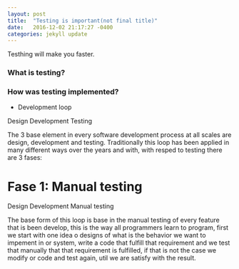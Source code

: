 ```yaml
---
layout: post
title:  "Testing is important(not final title)"
date:   2016-12-02 21:17:27 -0400
categories: jekyll update
---
```

Testhing will make you faster.


### What is testing?

### How was testing implemented?

* Development loop

Design
Development
Testing

The 3 base element in every software development process at all scales are design, development and testing. Traditionally this loop
has been applied in many different ways over the years and with, with resped to testing there are 3 fases: 

# Fase 1: Manual testing

Design
Development
Manual testing

The base form of this loop is base in the manual testing of every feature that is been develop, this is the way all programmers
learn to program, first we start with one idea o designs of what is the behavior we want to impement in or system, 
write a code that fulfill that requirement and we test that manually that that requirement is fulfilled, if that is not the case we modify or code and test again, util we are satisfy with the result.


### 

### 